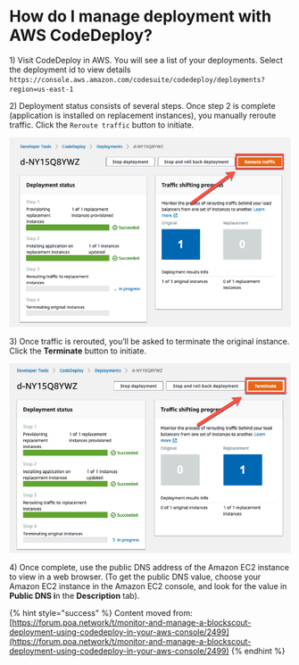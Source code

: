 # How do I manage deployment with AWS CodeDeploy?

1\) Visit CodeDeploy in AWS. You will see a list of your deployments. Select the deployment id to view details `https://console.aws.amazon.com/codesuite/codedeploy/deployments?region=us-east-1`

2\) Deployment status consists of several steps. Once step 2 is complete \(application is installed on replacement instances\), you manually reroute traffic. Click the `Reroute traffic` button to initiate.

![Reroute traffic to replacement instance](../../.gitbook/assets/reroute_traffic_1.jpeg)

3\) Once traffic is rerouted, you’ll be asked to terminate the original instance. Click the **Terminate** button to initiate.

![Terminate original instance](../../.gitbook/assets/code_deploy_2.jpeg)

4\) Once complete, use the public DNS address of the Amazon EC2 instance to view in a web browser. \(To get the public DNS value, choose your Amazon EC2 instance in the Amazon EC2 console, and look for the value in **Public DNS i**n the **Description** tab\).

{% hint style="success" %}
Content moved from: [https://forum.poa.network/t/monitor-and-manage-a-blockscout-deployment-using-codedeploy-in-your-aws-console/2499](https://forum.poa.network/t/monitor-and-manage-a-blockscout-deployment-using-codedeploy-in-your-aws-console/2499)
{% endhint %}

